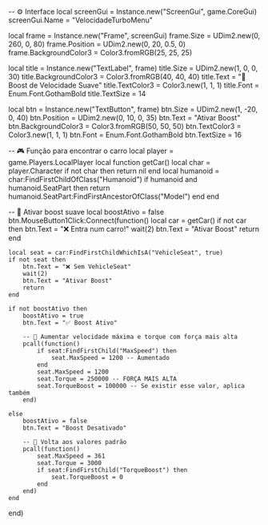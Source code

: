 -- ⚙️ Interface
local screenGui = Instance.new("ScreenGui", game.CoreGui)
screenGui.Name = "VelocidadeTurboMenu"

local frame = Instance.new("Frame", screenGui)
frame.Size = UDim2.new(0, 260, 0, 80)
frame.Position = UDim2.new(0, 20, 0.5, 0)
frame.BackgroundColor3 = Color3.fromRGB(25, 25, 25)

local title = Instance.new("TextLabel", frame)
title.Size = UDim2.new(1, 0, 0, 30)
title.BackgroundColor3 = Color3.fromRGB(40, 40, 40)
title.Text = "🛞 Boost de Velocidade Suave"
title.TextColor3 = Color3.new(1, 1, 1)
title.Font = Enum.Font.GothamBold
title.TextSize = 14

local btn = Instance.new("TextButton", frame)
btn.Size = UDim2.new(1, -20, 0, 40)
btn.Position = UDim2.new(0, 10, 0, 35)
btn.Text = "Ativar Boost"
btn.BackgroundColor3 = Color3.fromRGB(50, 50, 50)
btn.TextColor3 = Color3.new(1, 1, 1)
btn.Font = Enum.Font.GothamBold
btn.TextSize = 16

-- 🎮 Função para encontrar o carro
local player = game.Players.LocalPlayer
local function getCar()
	local char = player.Character
	if not char then return nil end
	local humanoid = char:FindFirstChildOfClass("Humanoid")
	if humanoid and humanoid.SeatPart then
		return humanoid.SeatPart:FindFirstAncestorOfClass("Model")
	end
end

-- 🚀 Ativar boost suave
local boostAtivo = false
btn.MouseButton1Click:Connect(function()
	local car = getCar()
	if not car then
		btn.Text = "❌ Entra num carro!"
		wait(2)
		btn.Text = "Ativar Boost"
		return
	end

	local seat = car:FindFirstChildWhichIsA("VehicleSeat", true)
	if not seat then
		btn.Text = "❌ Sem VehicleSeat"
		wait(2)
		btn.Text = "Ativar Boost"
		return
	end

	if not boostAtivo then
		boostAtivo = true
		btn.Text = "✅ Boost Ativo"

		-- 🚀 Aumentar velocidade máxima e torque com força mais alta
		pcall(function()
			if seat:FindFirstChild("MaxSpeed") then
				seat.MaxSpeed = 1200 -- Aumentado
			end
			seat.MaxSpeed = 1200
			seat.Torque = 250000 -- FORÇA MAIS ALTA
			seat.TorqueBoost = 100000 -- Se existir esse valor, aplica também
		end)

	else
		boostAtivo = false
		btn.Text = "Boost Desativado"

		-- 🔧 Volta aos valores padrão
		pcall(function()
			seat.MaxSpeed = 361
			seat.Torque = 3000
			if seat:FindFirstChild("TorqueBoost") then
				seat.TorqueBoost = 0
			end
		end)
	end
end)
